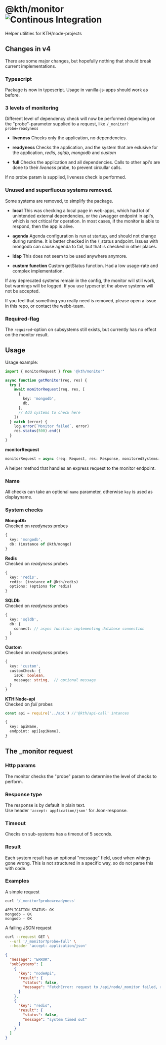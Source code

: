 # @kth/monitor ![Continous Integration](https://github.com/KTH/kth-node-monitor/actions/workflows/main.yml/badge.svg)

Helper utilities for KTH/node-projects

## Changes in v4

There are some major changes, but hopefully nothing that should break current implementations.

### Typescript

Package is now in typescript.
Usage in vanilla-js-apps should work as before.

### 3 levels of monitoring

Different level of dependency check will now be performed depending on the "probe"-parameter supplied to a request, like `/_monitor?probe=readyness`

- **liveness**
  Checks only the application, no dependencies.

- **readyness**
  Checks the application, and the system that are exlusive for the application, _redis_, _sqldb_, _mongodb_ and _custom_

- **full**
  Checks the application and all dependencies. Calls to other api's are done to their _liveness_ probe, to prevent circullar calls.

If no probe param is supplied, liveness check is performed.

### Unused and superfluous systems removed.

Some systems are removed, to simplify the package.

- **local**
  This was checking a local page in web-apps, which had lot of unintended external dependencies, or the /swagger endpoint in api's, which is not critical for operation.
  In most cases, if the monitor is able to respond, then the app is alive.

- **agenda**
  Agenda configuration is run at startup, and should not change during runtime. It is better checked in the /\_status andpoint.
  Issues with mongodb can cause agenda to fail, but that is checked in other places.

- **ldap**
  This does not seem to be used anywhere anymore.

- **custom function**
  Custom getStatus function. Had a low usage-rate and complex implementation.

If any deprecated systems remain in the config, the monitor will still work, but warnings will be logged.
If you use typescript the above systems will not be accepted.

If you feel that something you really need is removed, please open a issue in this repo, or contact the webb-team.

### Required-flag

The `required`-option on subsystems still exists, but currently has no effect on the monitor result.

## Usage

Usage example:

```typescript
import { monitorRequest } from '@kth/monitor'

async function getMonitor(req, res) {
  try {
    await monitorRequest(req, res, [
      {
        key: 'mongodb',
        db,
      },
      // Add systems to check here
    ])
  } catch (error) {
    log.error(`Monitor failed`, error)
    res.status(500).end()
  }
}
```

**monitorRequest**

```typescript
monitorRequest = async (req: Request, res: Response, monitoredSystems: MonitoredSystem[])
```

A helper method that handles an express request to the monitor endpoint.

### Name

All checks can take an optional `name` parameter, otherwise `key` is used as displayname.

### System checks

**MongoDb**  
Checked on _readyness_ probes

```typescript
{
  key: 'mongodb',
  db: (instance of @kth/mongo)
}
```

**Redis**  
Checked on _readyness_ probes

```typescript
{
  key: 'redis',
  redis: (instance of @kth/redis)
  options: (options for redis)
}
```

**SQLDb**  
Checked on _readyness_ probes

```typescript
{
  key: 'sqldb',
  db: {
    connect: // async function implementing database connection
  }
}
```

**Custom**  
Checked on _readyness_ probes

```typescript
{
  key: 'custom',
  customCheck: {
    isOk: boolean,
    message: string,  // optional message
  }
}
```

**KTH Node-api**  
Checked on _full_ probes

```typescript
const api = require('../api') //'@kth/api-call' intances

{
  key: apiName,
  endpoint: api[apiName],
}
```

## The \_monitor request

### Http params

The monitor checks the "probe" param to determine the level of checks to perform.

### Response type

The response is by default in plain text.  
Use header `'accept: application/json'` for Json-response.

### Timeout

Checks on sub-systems has a timeout of 5 seconds.

### Result

Each system result has an optional "message" field, used when whings gone wrong. This is not structured in a specific way, so do not parse this with code.

### Examples

A simple request

```bash
curl '/_monitor?probe=readyness'
```

```
APPLICATION_STATUS: OK
mongodb - OK
mongodb - OK
```

A failing JSON request

```bash
curl --request GET \
  --url '/_monitor?probe=full' \
  --header 'accept: application/json'
```

```json
{
  "message": "ERROR",
  "subSystems": [
    {
      "key": "nodeApi",
      "result": {
        "status": false,
        "message": "FetchError: request to /api/node/_monitor failed, reason: connect ECONNREFUSED"
      }
    },
    {
      "key": "redis",
      "result": {
        "status": false,
        "message": "system timed out"
      }
    }
  ]
}
```
